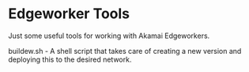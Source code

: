 # Edgeworker Tools
Just some useful tools for working with Akamai Edgeworkers.

buildew.sh - A shell script that takes care of creating a new version and deploying this to the desired network. 
